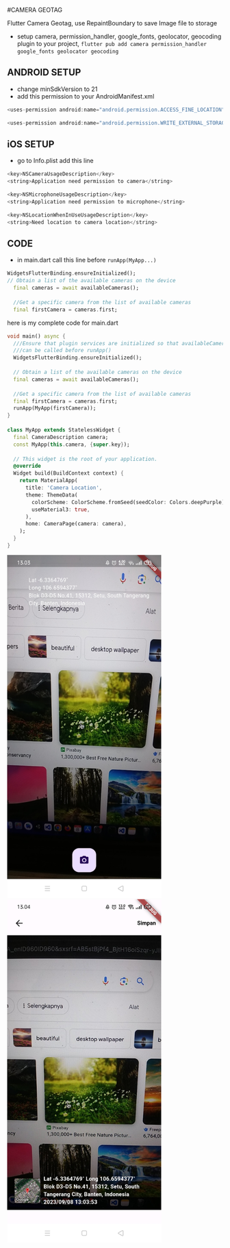 #CAMERA GEOTAG

Flutter Camera Geotag, use RepaintBoundary to save Image file to storage


* setup camera, permission_handler, google_fonts, geolocator, geocoding  plugin to your project, ```flutter pub add camera permission_handler google_fonts geolocator geocoding```
## ANDROID SETUP
* change minSdkVersion to 21
*  add this permission to your AndroidManifest.xml
```dart
<uses-permission android:name="android.permission.ACCESS_FINE_LOCATION"/>
```
```dart
<uses-permission android:name="android.permission.WRITE_EXTERNAL_STORAGE" />
```

## iOS SETUP
* go to Info.plist
add this line
```dart
<key>NSCameraUsageDescription</key>
<string>Application need permission to camera</string>
```
```dart
<key>NSMicrophoneUsageDescription</key>
<string>Application need permission to microphone</string>
```
```dart
<key>NSLocationWhenInUseUsageDescription</key>
<string>Need location to camera location</string>
```

## CODE
* in main.dart
call this line before ```runApp(MyApp...)```
```dart
WidgetsFlutterBinding.ensureInitialized();
// Obtain a list of the available cameras on the device
  final cameras = await availableCameras();

  //Get a specific camera from the list of available cameras
  final firstCamera = cameras.first;
```

here is my complete code for main.dart
```dart
void main() async {
  ///Ensure that plugin services are initialized so that availableCameras()
  ///can be called before runApp()
  WidgetsFlutterBinding.ensureInitialized();

  // Obtain a list of the available cameras on the device
  final cameras = await availableCameras();

  //Get a specific camera from the list of available cameras
  final firstCamera = cameras.first;
  runApp(MyApp(firstCamera));
}

class MyApp extends StatelessWidget {
  final CameraDescription camera;
  const MyApp(this.camera, {super.key});

  // This widget is the root of your application.
  @override
  Widget build(BuildContext context) {
    return MaterialApp(
      title: 'Camera Location',
      theme: ThemeData(
        colorScheme: ColorScheme.fromSeed(seedColor: Colors.deepPurple),
        useMaterial3: true,
      ),
      home: CameraPage(camera: camera),
    );
  }
}
```

<img src="https://raw.githubusercontent.com/Hendriyawan/camera_geotag/master/ss1.jpg" width="360"/>
<img src="https://raw.githubusercontent.com/Hendriyawan/camera_geotag/master/ss2.jpg" width="360"/>
